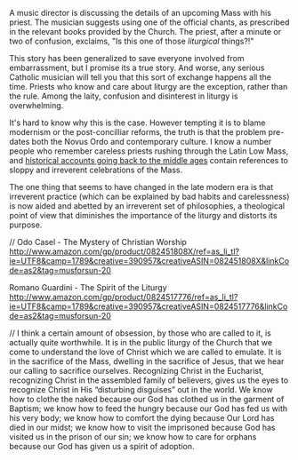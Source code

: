 A music director is discussing the details of an upcoming Mass with his priest. The musician suggests using one of the official chants, as prescribed in the relevant books provided by the Church. The priest, after a minute or two of confusion, exclaims, "Is this one of those *liturgical* things?!"

This story has been generalized to save everyone involved from embarrassment, but I promise its a true story. And worse, any serious Catholic musician will tell you that this sort of exchange happens all the time. Priests who know and care about liturgy are the exception, rather than the rule. Among the laity, confusion and disinterest in liturgy is overwhelming.

It's hard to know why this is the case. However tempting it is to blame modernism or the post-concilliar reforms, the truth is that the problem pre-dates both the Novus Ordo and contemporary culture. I know a number people who remember careless priests rushing through the Latin Low Mass, and [historical accounts going back to the middle ages](http://bit.ly/FirstThousandYears) contain references to sloppy and irreverent celebrations of the Mass.

The one thing that seems to have changed in the late modern era is that irreverent practice (which can be explained by bad habits and carelessness) is now aided and abetted by an irreverent set of philosophies, a theological point of view that diminishes the importance of the liturgy and distorts its purpose.



//
Odo Casel - The Mystery of Christian Worship  
http://www.amazon.com/gp/product/082451808X/ref=as_li_tl?ie=UTF8&camp=1789&creative=390957&creativeASIN=082451808X&linkCode=as2&tag=musforsun-20

Romano Guardini - The Spirit of the Liturgy  
http://www.amazon.com/gp/product/0824517776/ref=as_li_tl?ie=UTF8&camp=1789&creative=390957&creativeASIN=0824517776&linkCode=as2&tag=musforsun-20




//
I think a certain amount of obsession, by those who are called to it, is actually quite worthwhile. It is in the public liturgy of the Church that we come to understand the love of Christ which we are called to emulate. It is in the sacrifice of the Mass, dwelling in the sacrifice of Jesus, that we hear our calling to sacrifice ourselves. Recognizing Christ in the Eucharist, recognizing Christ in the assembled family of believers, gives us the eyes to recognize Christ in His “disturbing disguises” out in the world. We know how to clothe the naked because our God has clothed us in the garment of Baptism; we know how to feed the hungry because our God has fed us with his very body; we know how to comfort the dying because Our Lord has died in our midst; we know how to visit the imprisoned because God has visited us in the prison of our sin; we know how to care for orphans because our God has given us a spirit of adoption.

